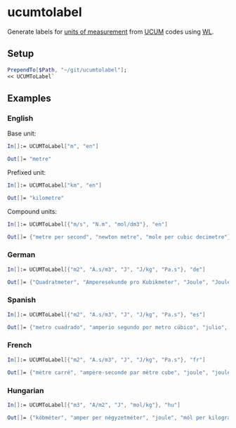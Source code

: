 # ucumtolabel

Generate labels for [units of measurement](http://www.wikidata.org/entity/Q47574) from [UCUM](http://www.wikidata.org/entity/Q2494286) codes using [WL](http://www.wikidata.org/entity/Q15241057).

## Setup
```Mathematica
PrependTo[$Path, "~/git/ucumtolabel"];
<< UCUMToLabel`
```

## Examples

### English
Base unit:
```Mathematica
In[]:= UCUMToLabel["m", "en"]

Out[]= "metre"
```

Prefixed unit:
```Mathematica
In[]:= UCUMToLabel["km", "en"]

Out[]= "kilometre"
```

Compound units:
```Mathematica
In[]:= UCUMToLabel[{"m/s", "N.m", "mol/dm3"}, "en"]

Out[]= {"metre per second", "newton metre", "mole per cubic decimetre"}
```

### German
```Mathematica
In[]:= UCUMToLabel[{"m2", "A.s/m3", "J", "J/kg", "Pa.s"}, "de"]

Out[]= {"Quadratmeter", "Amperesekunde pro Kubikmeter", "Joule", "Joule pro Kilogramm", "Pascalsekunde"}
```

### Spanish
```Mathematica
In[]:= UCUMToLabel[{"m2", "A.s/m3", "J", "J/kg", "Pa.s"}, "es"]

Out[]= {"metro cuadrado", "amperio segundo por metro cúbico", "julio", "julio por kilogramo", "pascal segundo"}
```

### French
```Mathematica
In[]:= UCUMToLabel[{"m2", "A.s/m3", "J", "J/kg", "Pa.s"}, "fr"]

Out[]= {"mètre carré", "ampère-seconde par mètre cube", "joule", "joule par kilogramme", "pascal-seconde"}
```

### Hungarian
```Mathematica
In[]:= UCUMToLabel[{"m3", "A/m2", "J", "mol/kg"}, "hu"]

Out[]= {"köbméter", "amper per négyzetméter", "joule", "mól per kilogramm"}
```
